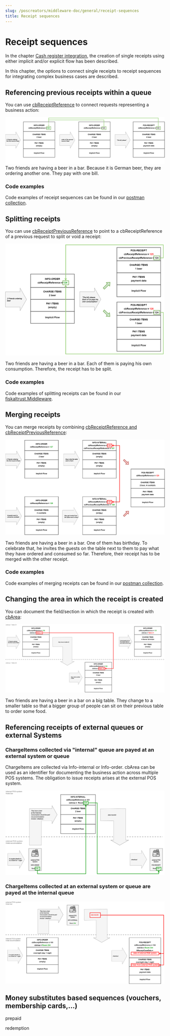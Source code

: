 ```yaml
---
slug: /poscreators/middleware-doc/general/receipt-sequences
title: Receipt sequences
---
```


# Receipt sequences

In the chapter [Cash register integration](https://docs.fiskaltrust.cloud/docs/poscreators/middleware-doc/general/cash-register-integration#receipt-creation-process), the creation of single receipts using either implicit and/or explicit flow has been described.

In this chapter, the options to connect single receipts to receipt sequences for integrating complex business cases are described.

## Referencing previous receipts within a queue

You can use [cbReceiptReference](https://docs.fiskaltrust.cloud/docs/poscreators/middleware-doc/germany/data-structures#single-fields) to connect requests representing a business action:

![referencing-previous-receipts](images/referencing-previous-receipts.png)
Two friends are having a beer in a bar.  Because it is German beer, they are ordering another one. They pay with one bill.

### Code examples

Code examples of receipt sequences can be found in our [postman collection](https://middleware-samples.docs.fiskaltrust.cloud/#e9b0b712-2dda-4c4c-a061-16d72daa723b).

## Splitting receipts

You can use [cbReceiptPreviousReference](https://docs.fiskaltrust.cloud/docs/poscreators/middleware-doc/germany/data-structures#single-fields) to point to a cbReceiptReference of a previous request to split or void a receipt:

<img src="images/splitting-receipts.png" alt="splitting-receipts" style="zoom:75%;" />

Two friends are having a beer in a bar.  Each of them is paying his own consumption. Therefore, the receipt has to be split.

### Code examples

Code examples of splitting receipts can be found in our [fiskaltrust.Middleware](https://middleware-samples.docs.fiskaltrust.cloud/#86967a8f-a1fe-4262-975e-c4a155209cb3).

## Merging receipts

You can merge receipts by combining [cbReceiptReference and cbReceiptPreviousReference](https://docs.fiskaltrust.cloud/docs/poscreators/middleware-doc/germany/data-structures#single-fields):

![merging-receipts](images/merging-receipts.png)

Two friends are having a beer in a bar. One of them has birthday. To celebrate that, he invites the guests on the table next to them to pay what they have ordered and consumed so far. Therefore, their receipt has to be merged with the other receipt.

### Code examples

Code examples of merging receipts can be found in our [postman collection](https://middleware-samples.docs.fiskaltrust.cloud/#b81fedc6-919a-46e4-899a-52582606a6d7).

## Changing the area in which the receipt is created

You can document the field/section in which the receipt is created with [cbArea](https://docs.fiskaltrust.cloud/docs/poscreators/middleware-doc/general/data-structures#receipt-request):

![switching-cbarea](images/switching-cbarea.png)

Two friends are having a beer in a bar on a big table. They change to a smaller table so that a bigger group of people can sit on their previous table to order some food.

## Referencing receipts of external queues or external Systems

### ChargeItems collected via "internal" queue are payed at an external system or queue

ChargeItems are collected via Info-internal or Info-order. cbArea can be used as an identifier for documenting the business action across multiple POS systems. The obligation to issue receipts arises at the external POS system.

![chargeitem-internal-payment-external](images/chargeitem-internal-payment-external.png)

### ChargeItems collected at an external system or queue are payed at the internal queue

![chargeitem-external-payment-internal](images/chargeitem-external-payment-internal.png)

## Money substitutes based sequences (vouchers, membership cards,...)

prepaid

redemption